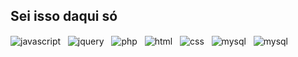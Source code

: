 
<div style="display: inline_block">
  
  ## Sei isso daqui só<br>
  <img align="center" alt="javascript" src="https://img.shields.io/badge/JavaScript-323330?style=for-the-badge&logo=javascript&logoColor=F7DF1E"/>
  &nbsp;
 <img align="center" alt="jquery" src="https://img.shields.io/badge/jQuery-0769AD?style=for-the-badge&logo=jquery&logoColor=white"/>
  &nbsp;
   <img align="center" alt="php" src="https://img.shields.io/badge/PHP-777BB4?style=for-the-badge&logo=php&logoColor=white"/>
  &nbsp;
  <img align="center" alt="html" src="https://img.shields.io/badge/HTML5-E34F26?style=for-the-badge&logo=html5&logoColor=white"/>
  &nbsp;
  <img align="center" alt="css" src="https://img.shields.io/badge/CSS3-1572B6?style=for-the-badge&logo=css3&logoColor=white"/>
  &nbsp;
    <img align="center" alt="mysql" src="https://img.shields.io/badge/MySQL-00000F?style=for-the-badge&logo=mysql&logoColor=white"/>
  &nbsp;
  <img align="center" alt="mysql" src="https://img.shields.io/badge/Bootstrap-563D7C?style=for-the-badge&logo=bootstrap&logoColor=white"/>
  

    
  </div>

  
  
